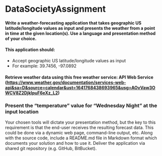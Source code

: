# DataSocietyAssignment

#### Write a weather-forecasting application that takes geographic US latitude/longitude values as input and presents the weather from a point in time at the given location(s). Use a language and presentation method of your choice.

#### This application should:
- Accept geographic US latitude/longitude values as input
- For example: 39.7456, -97.0892

#### Retrieve weather data using this free weather service: API Web Service (https://www.weather.gov/documentation/services-web-api&sa=D&source=calendar&ust=1641768438693965&usg=AOvVaw3OWCV8Z2DjkIpuF6eXz_L2)

### Present the “temperature” value for “Wednesday Night” at the input location

Your chosen tools will dictate your presentation method, but the key to this requirement is that the end-user receives the resulting forecast data. 
This could be done via a dynamic web page, command-line output, etc.
Along with the source code, include a README.md file in Markdown format which documents your solution and how to use it. Deliver the application via shared git repository (e.g. GitHub, BitBucket).
